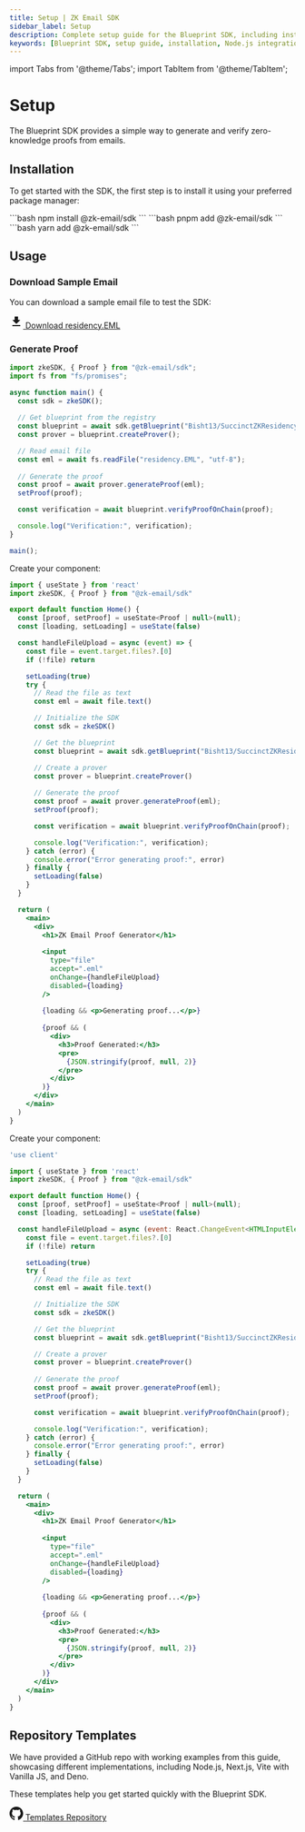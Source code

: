 ```yaml
---
title: Setup | ZK Email SDK
sidebar_label: Setup
description: Complete setup guide for the Blueprint SDK, including installation, configuration for Node.js, React, and Next.js, with working examples for proof generation
keywords: [Blueprint SDK, setup guide, installation, Node.js integration, React setup, Next.js configuration, WASM support, proof generation, email verification, development setup]
---
```


import Tabs from '@theme/Tabs';
import TabItem from '@theme/TabItem';

# Setup

The Blueprint SDK provides a simple way to generate and verify zero-knowledge proofs from emails.

## Installation

To get started with the SDK, the first step is to install it using your preferred package manager:

<Tabs>
<TabItem value="npm" label="npm">
```bash
npm install @zk-email/sdk
```
</TabItem>
<TabItem value="pnpm" label="pnpm">
```bash
pnpm add @zk-email/sdk
```
</TabItem>
<TabItem value="yarn" label="yarn">
```bash
yarn add @zk-email/sdk
```
</TabItem>
</Tabs>

## Usage

### Download Sample Email

You can download a sample email file to test the SDK:

<div style={{
  padding: "1rem",
  border: "1px solid #e0e0e0", 
  borderRadius: "8px",
  display: "flex",
  alignItems: "center",
  gap: "0.5rem",
  width: "fit-content",
  cursor: "pointer"
}}>
  <a href="/files/residency.eml" download style={{
    display: "flex",
    alignItems: "center",
    gap: "0.5rem",
    textDecoration: "none",
    color: "inherit"
  }}>
    <svg width="24" height="24" viewBox="0 0 24 24" fill="none" xmlns="http://www.w3.org/2000/svg">
      <path d="M19 9h-4V3H9v6H5l7 7 7-7zM5 18v2h14v-2H5z" fill="currentColor"/>
    </svg>
    <span>Download residency.EML</span>
  </a>
</div>

### Generate Proof

<Tabs>
<TabItem value="nodejs" label="Node.js">

```javascript
import zkeSDK, { Proof } from "@zk-email/sdk";
import fs from "fs/promises";

async function main() {
  const sdk = zkeSDK();
  
  // Get blueprint from the registry
  const blueprint = await sdk.getBlueprint("Bisht13/SuccinctZKResidencyInvite@v1");
  const prover = blueprint.createProver();

  // Read email file
  const eml = await fs.readFile("residency.EML", "utf-8");
  
  // Generate the proof
  const proof = await prover.generateProof(eml);
  setProof(proof);

  const verification = await blueprint.verifyProofOnChain(proof);

  console.log("Verification:", verification);
}

main();
```

</TabItem>
<TabItem value="react" label="React (Vite)">

Create your component:

```jsx
import { useState } from 'react'
import zkeSDK, { Proof } from "@zk-email/sdk"

export default function Home() {
  const [proof, setProof] = useState<Proof | null>(null);
  const [loading, setLoading] = useState(false)

  const handleFileUpload = async (event) => {
    const file = event.target.files?.[0]
    if (!file) return

    setLoading(true)
    try {
      // Read the file as text
      const eml = await file.text()

      // Initialize the SDK
      const sdk = zkeSDK()

      // Get the blueprint
      const blueprint = await sdk.getBlueprint("Bisht13/SuccinctZKResidencyInvite@v1")

      // Create a prover
      const prover = blueprint.createProver()
      
      // Generate the proof
      const proof = await prover.generateProof(eml);
      setProof(proof);

      const verification = await blueprint.verifyProofOnChain(proof);

      console.log("Verification:", verification);
    } catch (error) {
      console.error("Error generating proof:", error)
    } finally {
      setLoading(false)
    }
  }

  return (
    <main>
      <div>
        <h1>ZK Email Proof Generator</h1>
        
        <input 
          type="file" 
          accept=".eml"
          onChange={handleFileUpload}
          disabled={loading}
        />
        
        {loading && <p>Generating proof...</p>}
        
        {proof && (
          <div>
            <h3>Proof Generated:</h3>
            <pre>
              {JSON.stringify(proof, null, 2)}
            </pre>
          </div>
        )}
      </div>
    </main>
  )
}
```

</TabItem>
<TabItem value="nextjs" label="Next.js">

Create your component:

```jsx
'use client'

import { useState } from 'react'
import zkeSDK, { Proof } from "@zk-email/sdk"

export default function Home() {
  const [proof, setProof] = useState<Proof | null>(null);
  const [loading, setLoading] = useState(false)

  const handleFileUpload = async (event: React.ChangeEvent<HTMLInputElement>) => {
    const file = event.target.files?.[0]
    if (!file) return

    setLoading(true)
    try {
      // Read the file as text
      const eml = await file.text()

      // Initialize the SDK
      const sdk = zkeSDK()

      // Get the blueprint
      const blueprint = await sdk.getBlueprint("Bisht13/SuccinctZKResidencyInvite@v1")

      // Create a prover
      const prover = blueprint.createProver()
      
      // Generate the proof
      const proof = await prover.generateProof(eml);
      setProof(proof);

      const verification = await blueprint.verifyProofOnChain(proof);

      console.log("Verification:", verification);
    } catch (error) {
      console.error("Error generating proof:", error)
    } finally {
      setLoading(false)
    }
  }

  return (
    <main>
      <div>
        <h1>ZK Email Proof Generator</h1>
        
        <input 
          type="file" 
          accept=".eml"
          onChange={handleFileUpload}
          disabled={loading}
        />
        
        {loading && <p>Generating proof...</p>}
        
        {proof && (
          <div>
            <h3>Proof Generated:</h3>
            <pre>
              {JSON.stringify(proof, null, 2)}
            </pre>
          </div>
        )}
      </div>
    </main>
  )
}
```

</TabItem>
</Tabs>

## Repository Templates

We have provided a GitHub repo with working examples from this guide, showcasing different implementations, including Node.js, Next.js, Vite with Vanilla JS, and Deno.

These templates help you get started quickly with the Blueprint SDK.

<div style={{
  padding: "1rem",
  border: "1px solid #e0e0e0", 
  borderRadius: "8px",
  display: "flex",
  alignItems: "center",
  gap: "0.5rem",
  width: "fit-content",
  cursor: "pointer"
}}>
  <a href="https://github.com/zkemail/sdk-ts-demo" target="_blank" style={{
    display: "flex",
    alignItems: "center",
    gap: "0.5rem",
    textDecoration: "none",
    color: "inherit"
  }}>
    <svg width="24" height="24" viewBox="0 0 24 24" fill="none" xmlns="http://www.w3.org/2000/svg">
      <path d="M12 0c-6.626 0-12 5.373-12 12 0 5.302 3.438 9.8 8.207 11.387.599.111.793-.261.793-.577v-2.234c-3.338.726-4.033-1.416-4.033-1.416-.546-1.387-1.333-1.756-1.333-1.756-1.089-.745.083-.729.083-.729 1.205.084 1.839 1.237 1.839 1.237 1.07 1.834 2.807 1.304 3.492.997.107-.775.418-1.305.762-1.604-2.665-.305-5.467-1.334-5.467-5.931 0-1.311.469-2.381 1.236-3.221-.124-.303-.535-1.524.117-3.176 0 0 1.008-.322 3.301 1.23.957-.266 1.983-.399 3.003-.404 1.02.005 2.047.138 3.006.404 2.291-1.552 3.297-1.23 3.297-1.23.653 1.653.242 2.874.118 3.176.77.84 1.235 1.911 1.235 3.221 0 4.609-2.807 5.624-5.479 5.921.43.372.823 1.102.823 2.222v3.293c0 .319.192.694.801.576 4.765-1.589 8.199-6.086 8.199-11.386 0-6.627-5.373-12-12-12z" fill="currentColor"/>
    </svg>
    <span>Templates Repository</span>
  </a>
</div>
